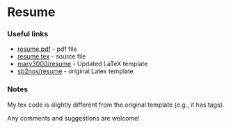 # Resume

### Useful links
 - [resume.pdf](https://github.com/sergeyerr/resume/blob/master/resume.pdf) - pdf file
 - [resume.tex](https://github.com/sergeyerr/resume/blob/master/resume.tex) - source file
 - [mary3000/resume](https://github.com/mary3000/resume) - Updated LaTeX template
 - [sb2nov/resume](https://github.com/sb2nov/resume) - original Latex template
 
### Notes

My tex code is slightly different from the original template (e.g., it has tags).  

Any comments and suggestions are welcome! 
